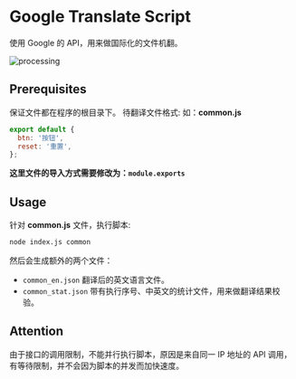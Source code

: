 # Google Translate Script

使用 Google 的 API，用来做国际化的文件机翻。

![processing](http://192.168.60.10/frontend/google-translate-scripts/-/raw/main/processing.jpg)

## Prerequisites

保证文件都在程序的根目录下。
待翻译文件格式: 如：**common.js**

```js
export default {
  btn: '按钮',
  reset: '重置',
};
```

**这里文件的导入方式需要修改为：`module.exports`**

## Usage

针对 **common.js** 文件，执行脚本:

```bash
node index.js common
```

然后会生成额外的两个文件：

- `common_en.json` 翻译后的英文语言文件。
- `common_stat.json` 带有执行序号、中英文的统计文件，用来做翻译结果校验。

## Attention

由于接口的调用限制，不能并行执行脚本，原因是来自同一 IP 地址的 API 调用，有等待限制，并不会因为脚本的并发而加快速度。
